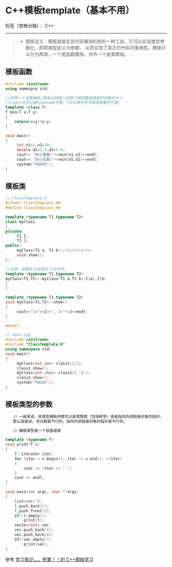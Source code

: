 ﻿# C++模板template（基本不用）

标签（空格分隔）： C++

---

> * 模板定义：模板就是实现代码重用机制的一种工具，它可以实现类型参数化，即把类型定义为参数， 从而实现了真正的代码可重用性。模版可以分为两类，一个是函数模版，另外一个是类模版。

## 模板函数

```cpp
#include <iostream>
using namespce std;

//声明一个函数模版,用来比较输入的两个相同数据类型的参数的大小
//class也可以被typename代替，T可以被任何字母或者数字代替。
template <class T>
T min(T x,T y)
{ 
    return(x<y)?x:y;
}

void main()
{
     int n1=2,n2=10;
     double d1=1.5,d2=5.6;
     cout<< "较小整数:"<<min(n1,n2)<<endl;
     cout<< "较小实数:"<<min(d1,d2)<<endl;
     system("PAUSE");
}
```

## 模板类

```cpp
// ClassTemplate.h
#ifndef ClassTemplate_HH
#define ClassTemplate_HH

template <typename T1,typename T2>
class myClass
{
private:
     T1 I;
     T2 J;
public:
     myClass(T1 a, T2 b);//Constructor
     void show();
};

//注意，函数定义也是在.h文件中。
template <typename T1,typename T2>
myClass<T1,T2>::myClass(T1 a,T2 b):I(a),J(b)
{
}

template <typename T1,typename T2>
void myClass<T1,T2>::show()
{
     cout<<"I="<<I<<", J="<<J<<endl;
}

#endif

// main.cpp
#include <iostream>
#include "ClassTemplate.h"
using namespace std;
void main()
{
     myClass<int,int> class1(3,5);
     class1.show();
     myClass<int,char> class2(3,'a');
     class2.show();
     system("PAUSE");
}
```

##  模板类型的参数

```cpp
　　1）一般来说，非类型模板参数可以是常整数（包括枚举）或者指向外部链接对象的指针。  
　　那么就是说，浮点数是不行的，指向内部链接对象的指针是不行的。

　　2）模板类型是一个容器或类

template <typename T>
void print(T v)
{
    T::iterator itor;
    for (itor = v.begin(); itor != v.end(); ++itor)
    {
        cout << *itor << " ";
    }
    cout << endl;
}

void main(int argc, char **argv)
{
    list<int> l;
    l.push_back(1);
    l.push_front(2);
    if(!l.empty())
        print(l);
    vector<int> vec;
    vec.push_back(1);
    vec.push_back(6);
    if(!vec.empty())
        print(vec);
}
```

参考 [学习笔记。。。积累！！的 C++模板学习](http://www.cnblogs.com/gaojun/archive/2010/09/10/1823354.html)
